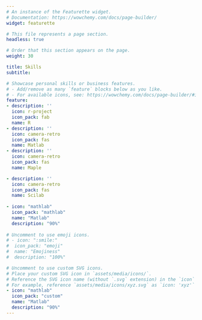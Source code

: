 ```yaml
---
# An instance of the Featurette widget.
# Documentation: https://wowchemy.com/docs/page-builder/
widget: featurette

# This file represents a page section.
headless: true

# Order that this section appears on the page.
weight: 30

title: Skills
subtitle:

# Showcase personal skills or business features.
# - Add/remove as many `feature` blocks below as you like.
# - For available icons, see: https://wowchemy.com/docs/page-builder/#icons
feature:
- description: ''
  icon: r-project
  icon_pack: fab
  name: R
- description: ''
  icon: camera-retro
  icon_pack: fas
  name: Matlab
- description: ''
  icon: camera-retro
  icon_pack: fas
  name: Maple

- description: ''
  icon: camera-retro
  icon_pack: fas
  name: Scilab
  
- icon: "mathlab"
  icon_pack: "mathlab"
  name: "Matlab"
  description: "90%"
  
# Uncomment to use emoji icons.
# - icon: ":smile:"
#  icon_pack: "emoji"
#  name: "Emojiness"
#  description: "100%"  

# Uncomment to use custom SVG icons.
# Place your custom SVG icon in `assets/media/icons/`.
# Reference the SVG icon name (without `.svg` extension) in the `icon` field.
# For example, reference `assets/media/icons/xyz.svg` as `icon: 'xyz'`
- icon: "mathlab"
  icon_pack: "custom"
  name: "Matlab"
  description: "90%"
---
```

